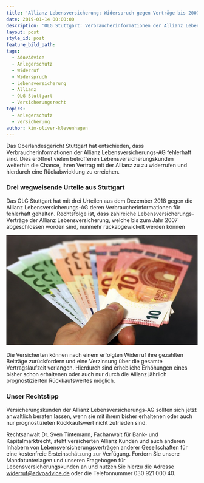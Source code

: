 ```yaml
---
title: 'Allianz Lebensversicherung: Widerspruch gegen Verträge bis 2007 möglich'
date: 2019-01-14 00:00:00
description: 'OLG Stuttgart: Verbraucherinformationen der Allianz Lebensversicherungs AG'
layout: post
style_id: post
feature_bild_path:
tags:
  - AdovAdvice
  - Anlegerschutz
  - Widerruf
  - Widerspruch
  - Lebensversicherung
  - Allianz
  - OLG Stuttgart
  - Versicherungsrecht
topics:
  - anlegerschutz
  - versicherung
author: kim-oliver-klevenhagen
---
```


Das Oberlandesgericht Stuttgart hat entschieden, dass Verbraucherinformationen der Allianz Lebensversicherungs-AG fehlerhaft sind. Dies er&ouml;ffnet vielen betroffenen Lebensversicherungskunden weiterhin die Chance, ihren Vertrag mit der Allianz zu zu widerrufen und hierdurch eine R&uuml;ckabwicklung zu erreichen.

### Drei wegweisende Urteile aus Stuttgart

Das OLG Stuttgart hat mit drei Urteilen aus dem Dezember 2018 gegen die Allianz Lebensversicherungs-AG deren Verbraucherinformationen f&uuml;r fehlerhaft gehalten. Rechtsfolge ist, dass zahlreiche Lebensversicherungs-Vertr&auml;ge der Allianz Lebensversicherung, welche bis zum Jahr 2007 abgeschlossen worden sind, nunmehr r&uuml;ckabgewickelt werden k&ouml;nnen

![Geld zurück - Foto Pixabay](/uploads/money-1005464-640-4.jpg "Zusätzliches Geld vom Lebensversicherer holen?")

Die Versicherten k&ouml;nnen nach einem erfolgten Widerruf ihre gezahlten Beitr&auml;ge zur&uuml;ckfordern und eine Verzinsung &uuml;ber die gesamte Vertragslaufzeit verlangen. Hierdurch sind erhebliche Erh&ouml;hungen eines bisher schon erhaltenen oder auch nur durch die Allianz j&auml;hrlich prognostizierten R&uuml;ckkaufswertes m&ouml;glich.

### Unser Rechtstipp

Versicherungskunden der Allianz Lebensversicherungs-AG sollten sich jetzt anwaltlich beraten lassen, wenn sie mit ihrem bisher erhaltenen oder auch nur prognostizieten R&uuml;ckkaufswert nicht zufrieden sind.

Rechtsanwalt Dr. Sven Tintemann, Fachanwalt f&uuml;r Bank- und Kapitalmarktrecht, steht versicherten Allianz Kunden und auch anderen Inhabern von Lebensversicherungsvertr&auml;gen anderer Gesellschaften f&uuml;r eine kostenfreie Ersteinsch&auml;tzung zur Verf&uuml;gung. Fordern Sie unsere Mandatunterlagen und unseren Fragebogen f&uuml;r Lebensversicherungskunden an und nutzen Sie hierzu die Adresse widerruf@advoadvice.de oder die Telefonnummer 030 921 000 40.